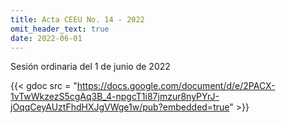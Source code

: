 ```yaml
---
title: Acta CEEU No. 14 - 2022
omit_header_text: true
date: 2022-06-01
---
```


Sesión ordinaria del 1 de junio de 2022

{{< gdoc src = "https://docs.google.com/document/d/e/2PACX-1vTwWkzezS5cgAq3B_4-npgcT1i87jmzur8nyPYrJ-jOqqCeyAUztFhdHXJgVWge1w/pub?embedded=true" >}}
